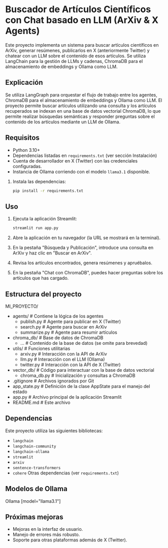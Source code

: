 # Buscador de Artículos Científicos con Chat basado en LLM (ArXiv & X Agents)

Este proyecto implementa un sistema para buscar artículos científicos en ArXiv, generar resúmenes, publicarlos en X (anteriormente Twitter) y chatear con un LLM sobre el contenido de esos artículos. Se utiliza LangChain para la gestión de LLMs y cadenas, ChromaDB para el almacenamiento de embeddings y Ollama como LLM.

## Explicación

Se utiliza LangGraph para orquestar el flujo de trabajo entre los agentes, ChromaDB para el almacenamiento de embeddings y Ollama como LLM.
El proyecto permite buscar artículos utilizando una consulta y los artículos recuperados se indexan en una base de datos vectorial ChromaDB, lo que permite realizar búsquedas semánticas y responder preguntas sobre el contenido de los artículos mediante un LLM de Ollama.

## Requisitos

*   Python 3.10+
*   Dependencias listadas en `requirements.txt` (ver sección Instalación)
*   Cuenta de desarrollador en X (Twitter) con las credenciales configuradas.
*   Instancia de Ollama corriendo con el modelo `llama3.1` disponible.


1.  Instala las dependencias:

    ```bash
    pip install -r requirements.txt
    ```

## Uso

1.  Ejecuta la aplicación Streamlit:

    ```bash
    streamlit run app.py
    ```

2.  Abre la aplicación en tu navegador (la URL se mostrará en la terminal).

3.  En la pestaña "Búsqueda y Publicación", introduce una consulta en ArXiv y haz clic en "Buscar en ArXiv".

4.  Revisa los artículos encontrados, genera resúmenes y apruébalos.

5.  En la pestaña "Chat con ChromaDB", puedes hacer preguntas sobre los artículos que has cargado.

## Estructura del proyecto

MI_PROYECTO/
*   agents/             # Contiene la lógica de los agentes
    *   publish.py      # Agente para publicar en X (Twitter)
    *   search.py       # Agente para buscar en ArXiv
    *   summarize.py    # Agente para resumir artículos
*   chroma_db/         # Base de datos de ChromaDB
    *   ...             # Contenido de la base de datos (se omite para brevedad)
*   utils/              # Funciones utilitarias
    *   arxiv.py        # Interacción con la API de ArXiv
    *   llm.py          # Interacción con el LLM (Ollama)
    *   twitter.py      # Interacción con la API de X (Twitter)
*   vector_db/          # Código para interactuar con la base de datos vectorial
    *   chroma_db.py    # Inicialización y consultas a ChromaDB
*   .gitignore          # Archivos ignorados por Git
*   app_state.py        # Definición de la clase AppState para el manejo del estado
*   app.py              # Archivo principal de la aplicación Streamlit
*   README.md           # Este archivo

## Dependencias

Este proyecto utiliza las siguientes bibliotecas:

*   `langchain`
*   `langchain-community`
*   `langchain-ollama`
*   `streamlit`
*   `arxiv`
*   `sentence-transformers`
*   `cohere` 
Otras dependencias (ver `requirements.txt`)

## Modelos de Ollama

Ollama [model="llama3.1"]

## Próximas mejoras

*   Mejoras en la interfaz de usuario.
*   Manejo de errores más robusto.
*   Soporte para otras plataformas además de X (Twitter).
